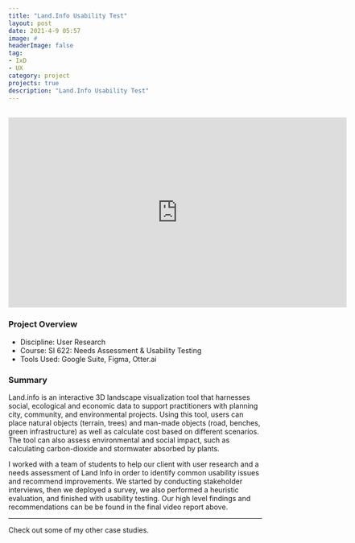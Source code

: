 ```yaml
---
title: "Land.Info Usability Test"
layout: post
date: 2021-4-9 05:57
image: #
headerImage: false
tag:
- IxD
- UX
category: project
projects: true
description: "Land.Info Usability Test"
---
```


<br>

<iframe width="672" height="378" src="https://www.youtube.com/embed/H_oGXBPg5eU" class="bigger-image" title="YouTube video player" frameborder="0" allow="accelerometer; autoplay; clipboard-write; encrypted-media; gyroscope; picture-in-picture" allowfullscreen></iframe>

### Project Overview
* Discipline: User Research
* Course: SI 622: Needs Assessment & Usability Testing
* Tools Used: Google Suite, Figma, Otter.ai

### Summary

Land.info is an interactive 3D landscape visualization tool that harnesses social, ecological and economic data to support practitioners with planning city, community, and environmental projects. Using this tool, users can place natural objects (terrain, trees) and man-made objects (road, benches, green infrastructure) as well as calculate cost based on different scenarios. The tool can also assess environmental and social impact, such as calculating carbon-dioxide and stormwater absorbed by plants.

I worked with a team of students to help our client with user research and a needs assessment of Land Info in order to identify common usability issues and recommend improvements. We started by conducting stakeholder interviews, then we deployed a survey, we also performed a heuristic evaluation, and finished with usability testing. Our high level findings and recommendations can be be found in the final video report above.

---

Check out some of my other <span class="evidence"><a href="https://nicholasgiles.com/projects/" style="text-decoration: none">case studies</a></span>.
